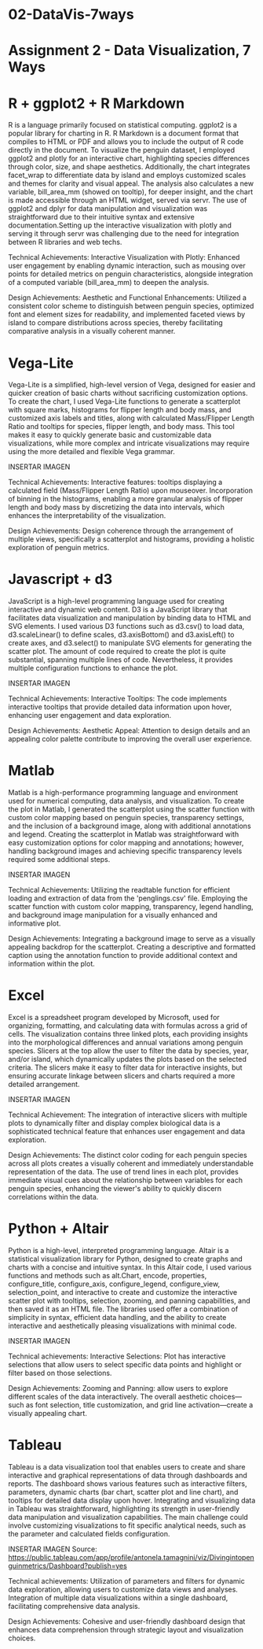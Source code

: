 # 02-DataVis-7ways

Assignment 2 - Data Visualization, 7 Ways  
===

# R + ggplot2 + R Markdown

R is a language primarily focused on statistical computing.
ggplot2 is a popular library for charting in R.
R Markdown is a document format that compiles to HTML or PDF and allows you to include the output of R code directly in the document.
To visualize the penguin dataset, I employed ggplot2 and plotly for an interactive chart, highlighting species differences through color, size, and shape aesthetics. Additionally, the chart integrates facet_wrap to differentiate data by island and employs customized scales and themes for clarity and visual appeal. The analysis also calculates a new variable, bill_area_mm (showed on tooltip), for deeper insight, and the chart is made accessible through an HTML widget, served via servr.
The use of ggplot2 and dplyr for data manipulation and visualization was straightforward due to their intuitive syntax and extensive documentation.Setting up the interactive visualization with plotly and serving it through servr was challenging due to the need for integration between R libraries and web techs.



Technical Achievements:
Interactive Visualization with Plotly: Enhanced user engagement by enabling dynamic interaction, such as mousing over points for detailed metrics on penguin characteristics, alongside integration of a computed variable (bill_area_mm) to deepen the analysis.

Design Achievements:
Aesthetic and Functional Enhancements: Utilized a consistent color scheme to distinguish between penguin species, optimized font and element sizes for readability, and implemented faceted views by island to compare distributions across species, thereby facilitating comparative analysis in a visually coherent manner.





# Vega-Lite

Vega-Lite is a simplified, high-level version of Vega, designed for easier and quicker creation of basic charts without sacrificing customization options.
To create the chart, I used Vega-Lite functions to generate a scatterplot with square marks, histograms for flipper length and body mass, and customized axis labels and titles, along with calculated Mass/Flipper Length Ratio and tooltips for species, flipper length, and body mass.
This tool makes it easy to quickly generate basic and customizable data visualizations, while more complex and intricate visualizations may require using the more detailed and flexible Vega grammar. 

INSERTAR IMAGEN

Technical Achievements:
Interactive features: tooltips displaying a calculated field (Mass/Flipper Length Ratio) upon mouseover.
Incorporation of binning in the histograms, enabling a more granular analysis of flipper length and body mass by discretizing the data into intervals, which enhances the interpretability of the visualization.

Design Achievements:
Design coherence through the arrangement of multiple views, specifically a scatterplot and histograms, providing a holistic exploration of penguin metrics.



# Javascript + d3
JavaScript is a high-level programming language used for creating interactive and dynamic web content.
D3 is a JavaScript library that facilitates data visualization and manipulation by binding data to HTML and SVG elements.
I used various D3 functions such as d3.csv() to load data, d3.scaleLinear() to define scales, d3.axisBottom() and d3.axisLeft() to create axes, and d3.select() to manipulate SVG elements for generating the scatter plot.
The amount of code required to create the plot is quite substantial, spanning multiple lines of code. Nevertheless, it provides multiple configuration functions to enhance the plot.

INSERTAR IMAGEN

Technical Achievements:
Interactive Tooltips: The code implements interactive tooltips that provide detailed data information upon hover, enhancing user engagement and data exploration.

Design Achievements:
Aesthetic Appeal: Attention to design details and an appealing color palette contribute to improving the overall user experience.




# Matlab

Matlab is a high-performance programming language and environment used for numerical computing, data analysis, and visualization.
To create the plot in Matlab, I generated the scatterplot using the scatter function with custom color mapping based on penguin species, transparency settings, and the inclusion of a background image, along with additional annotations and legend.
Creating the scatterplot in Matlab was straightforward with easy customization options for color mapping and annotations; however, handling background images and achieving specific transparency levels required some additional steps.

INSERTAR IMAGEN

Technical Achievements:
Utilizing the readtable function for efficient loading and extraction of data from the 'penglings.csv' file.
Employing the scatter function with custom color mapping, transparency, legend handling, and background image manipulation for a visually enhanced and informative plot.

Design Achievements:
Integrating a background image to serve as a visually appealing backdrop for the scatterplot.
Creating a descriptive and formatted caption using the annotation function to provide additional context and information within the plot.




# Excel

Excel is a spreadsheet program developed by Microsoft, used for organizing, formatting, and calculating data with formulas across a grid of cells.
The visualization contains three linked plots, each providing insights into the morphological differences and annual variations among penguin species. Slicers at the top allow the user to filter the data by species, year, and/or island, which dynamically updates the plots based on the selected criteria.
The slicers make it easy to filter data for interactive insights, but ensuring accurate linkage between slicers and charts required a more detailed arrangement.

INSERTAR IMAGEN

Technical Achievement:
The integration of interactive slicers with multiple plots to dynamically filter and display complex biological data is a sophisticated technical feature that enhances user engagement and data exploration.

Design Achievements:
The distinct color coding for each penguin species across all plots creates a visually coherent and immediately understandable representation of the data.
The use of trend lines in each plot, provides immediate visual cues about the relationship between variables for each penguin species, enhancing the viewer's ability to quickly discern correlations within the data.




# Python + Altair
Python is a high-level, interpreted programming language.
Altair is a statistical visualization library for Python, designed to create graphs and charts with a concise and intuitive syntax.
In this Altair code, I used various functions and methods such as alt.Chart, encode, properties, configure_title, configure_axis, configure_legend, configure_view, selection_point, and interactive to create and customize the interactive scatter plot with tooltips, selection, zooming, and panning capabilities, and then saved it as an HTML file.
The libraries used offer a combination of simplicity in syntax, efficient data handling, and the ability to create interactive and aesthetically pleasing visualizations with minimal code.

INSERTAR IMAGEN

Technical achievements:
Interactive Selections: Plot has interactive selections that allow users to select specific data points and highlight or filter based on those selections.

Design Achievements:
Zooming and Panning: allow users to explore different scales of the data interactively. The overall aesthetic choices—such as font selection, title customization, and grid line activation—create a visually appealing chart.




# Tableau

Tableau is a data visualization tool that enables users to create and share interactive and graphical representations of data through dashboards and reports.
The dashboard shows various features such as interactive filters, parameters, dynamic charts (bar chart, scatter plot and line chart), and tooltips for detailed data display upon hover.
Integrating and visualizing data in Tableau was straightforward, highlighting its strength in user-friendly data manipulation and visualization capabilities. The main challenge could involve customizing visualizations to fit specific analytical needs, such as the parameter and calculated fields configuration.

INSERTAR IMAGEN
Source: https://public.tableau.com/app/profile/antonela.tamagnini/viz/Divingintopenguinmetrics/Dashboard?publish=yes

Technical achievements:
Utilization of parameters and filters for dynamic data exploration, allowing users to customize data views and analyses.
Integration of multiple data visualizations within a single dashboard, facilitating comprehensive data analysis.

Design Achievements:
Cohesive and user-friendly dashboard design that enhances data comprehension through strategic layout and visualization choices.
